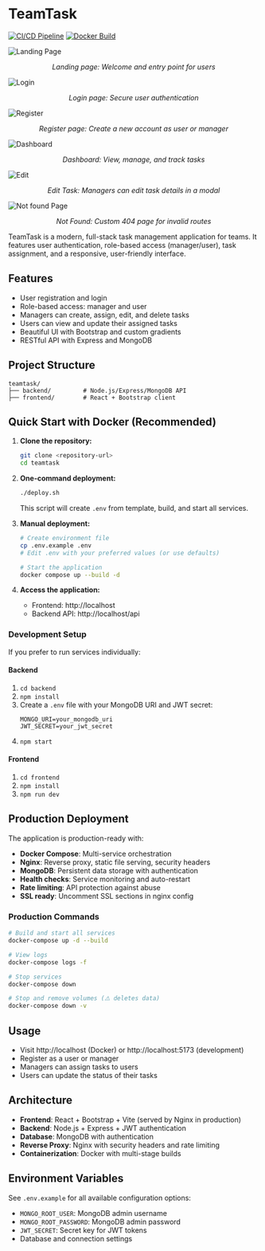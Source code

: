 # TeamTask

[![CI/CD Pipeline](https://github.com/medDhiaAlaya/teamtask/actions/workflows/basic-ci.yml/badge.svg)](https://github.com/medDhiaAlaya/teamtask/actions)
[![Docker Build](https://github.com/medDhiaAlaya/teamtask/actions/workflows/ci-cd.yml/badge.svg)](https://github.com/medDhiaAlaya/teamtask/actions)

![Landing Page](home.png)
<p align="center"><em>Landing page: Welcome and entry point for users</em></p>

![Login](login.png)
<p align="center"><em>Login page: Secure user authentication</em></p>

![Register](register.png)
<p align="center"><em>Register page: Create a new account as user or manager</em></p>

![Dashboard](dashboard.png)
<p align="center"><em>Dashboard: View, manage, and track tasks</em></p>

![Edit](edit.png)
<p align="center"><em>Edit Task: Managers can edit task details in a modal</em></p>

![Not found Page](found.png)
<p align="center"><em>Not Found: Custom 404 page for invalid routes</em></p>




TeamTask is a modern, full-stack task management application for teams. It features user authentication, role-based access (manager/user), task assignment, and a responsive, user-friendly interface.

## Features
- User registration and login
- Role-based access: manager and user
- Managers can create, assign, edit, and delete tasks
- Users can view and update their assigned tasks
- Beautiful UI with Bootstrap and custom gradients
- RESTful API with Express and MongoDB

## Project Structure
```
teamtask/
├── backend/         # Node.js/Express/MongoDB API
├── frontend/        # React + Bootstrap client
```

## Quick Start with Docker (Recommended)

1. **Clone the repository:**
   ```bash
   git clone <repository-url>
   cd teamtask
   ```

2. **One-command deployment:**
   ```bash
   ./deploy.sh
   ```
   This script will create `.env` from template, build, and start all services.

3. **Manual deployment:**
   ```bash
   # Create environment file
   cp .env.example .env
   # Edit .env with your preferred values (or use defaults)
   
   # Start the application
   docker compose up --build -d
   ```

4. **Access the application:**
   - Frontend: http://localhost
   - Backend API: http://localhost/api

### Development Setup

If you prefer to run services individually:

#### Backend
1. `cd backend`
2. `npm install`
3. Create a `.env` file with your MongoDB URI and JWT secret:
   ```
   MONGO_URI=your_mongodb_uri
   JWT_SECRET=your_jwt_secret
   ```
4. `npm start`

#### Frontend
1. `cd frontend`
2. `npm install`
3. `npm run dev`

## Production Deployment

The application is production-ready with:
- **Docker Compose**: Multi-service orchestration
- **Nginx**: Reverse proxy, static file serving, security headers
- **MongoDB**: Persistent data storage with authentication
- **Health checks**: Service monitoring and auto-restart
- **Rate limiting**: API protection against abuse
- **SSL ready**: Uncomment SSL sections in nginx config

### Production Commands
```bash
# Build and start all services
docker-compose up -d --build

# View logs
docker-compose logs -f

# Stop services
docker-compose down

# Stop and remove volumes (⚠️ deletes data)
docker-compose down -v
```

## Usage
- Visit http://localhost (Docker) or http://localhost:5173 (development)
- Register as a user or manager
- Managers can assign tasks to users
- Users can update the status of their tasks

## Architecture

- **Frontend**: React + Bootstrap + Vite (served by Nginx in production)
- **Backend**: Node.js + Express + JWT authentication
- **Database**: MongoDB with authentication
- **Reverse Proxy**: Nginx with security headers and rate limiting
- **Containerization**: Docker with multi-stage builds

## Environment Variables

See `.env.example` for all available configuration options:
- `MONGO_ROOT_USER`: MongoDB admin username
- `MONGO_ROOT_PASSWORD`: MongoDB admin password  
- `JWT_SECRET`: Secret key for JWT tokens
- Database and connection settings


